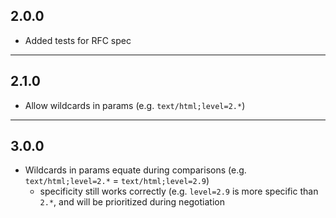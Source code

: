 ## 2.0.0

* Added tests for RFC spec

---

## 2.1.0

* Allow wildcards in params (e.g. `text/html;level=2.*`)
---

## 3.0.0

* Wildcards in params equate during comparisons (e.g. `text/html;level=2.*` = `text/html;level=2.9`)
    * specificity still works correctly (e.g. `level=2.9` is more specific than `2.*`, and will be prioritized during negotiation
